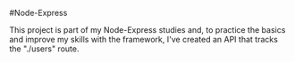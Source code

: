 #Node-Express

This project is part of my Node-Express studies and, to practice the basics and improve my skills with the framework, I've created an API that tracks the "./users" route. 
